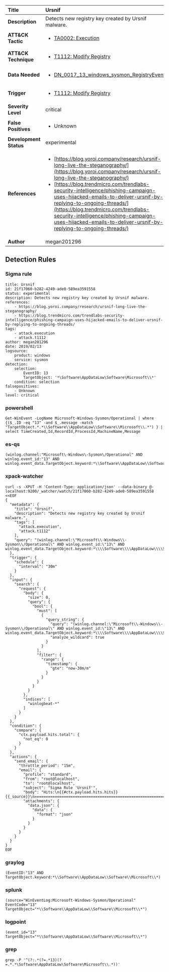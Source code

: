 | Title                    | Ursnif       |
|:-------------------------|:------------------|
| **Description**          | Detects new registry key created by Ursnif malware. |
| **ATT&amp;CK Tactic**    |  <ul><li>[TA0002: Execution](https://attack.mitre.org/tactics/TA0002)</li></ul>  |
| **ATT&amp;CK Technique** | <ul><li>[T1112: Modify Registry](https://attack.mitre.org/techniques/T1112)</li></ul>  |
| **Data Needed**          | <ul><li>[DN_0017_13_windows_sysmon_RegistryEvent](../Data_Needed/DN_0017_13_windows_sysmon_RegistryEvent.md)</li></ul>  |
| **Trigger**              | <ul><li>[T1112: Modify Registry](../Triggers/T1112.md)</li></ul>  |
| **Severity Level**       | critical |
| **False Positives**      | <ul><li>Unknown</li></ul>  |
| **Development Status**   | experimental |
| **References**           | <ul><li>[https://blog.yoroi.company/research/ursnif-long-live-the-steganography/](https://blog.yoroi.company/research/ursnif-long-live-the-steganography/)</li><li>[https://blog.trendmicro.com/trendlabs-security-intelligence/phishing-campaign-uses-hijacked-emails-to-deliver-ursnif-by-replying-to-ongoing-threads/](https://blog.trendmicro.com/trendlabs-security-intelligence/phishing-campaign-uses-hijacked-emails-to-deliver-ursnif-by-replying-to-ongoing-threads/)</li></ul>  |
| **Author**               | megan201296 |


## Detection Rules

### Sigma rule

```
title: Ursnif
id: 21f17060-b282-4249-ade0-589ea3591558
status: experimental
description: Detects new registry key created by Ursnif malware.
references:
    - https://blog.yoroi.company/research/ursnif-long-live-the-steganography/
    - https://blog.trendmicro.com/trendlabs-security-intelligence/phishing-campaign-uses-hijacked-emails-to-deliver-ursnif-by-replying-to-ongoing-threads/
tags:
    - attack.execution
    - attack.t1112
author: megan201296
date: 2019/02/13
logsource:
    product: windows
    service: sysmon
detection:
    selection:
        EventID: 13
        TargetObject: '*\Software\AppDataLow\Software\Microsoft\\*'
    condition: selection
falsepositives:
    - Unknown
level: critical

```





### powershell
    
```
Get-WinEvent -LogName Microsoft-Windows-Sysmon/Operational | where {($_.ID -eq "13" -and $_.message -match "TargetObject.*.*\\Software\\AppDataLow\\Software\\Microsoft\\.*") } | select TimeCreated,Id,RecordId,ProcessId,MachineName,Message
```


### es-qs
    
```
(winlog.channel:"Microsoft\-Windows\-Sysmon\/Operational" AND winlog.event_id:"13" AND winlog.event_data.TargetObject.keyword:*\\Software\\AppDataLow\\Software\\Microsoft\\*)
```


### xpack-watcher
    
```
curl -s -XPUT -H 'Content-Type: application/json' --data-binary @- localhost:9200/_watcher/watch/21f17060-b282-4249-ade0-589ea3591558 <<EOF
{
  "metadata": {
    "title": "Ursnif",
    "description": "Detects new registry key created by Ursnif malware.",
    "tags": [
      "attack.execution",
      "attack.t1112"
    ],
    "query": "(winlog.channel:\"Microsoft\\-Windows\\-Sysmon\\/Operational\" AND winlog.event_id:\"13\" AND winlog.event_data.TargetObject.keyword:*\\\\Software\\\\AppDataLow\\\\Software\\\\Microsoft\\\\*)"
  },
  "trigger": {
    "schedule": {
      "interval": "30m"
    }
  },
  "input": {
    "search": {
      "request": {
        "body": {
          "size": 0,
          "query": {
            "bool": {
              "must": [
                {
                  "query_string": {
                    "query": "(winlog.channel:\"Microsoft\\-Windows\\-Sysmon\\/Operational\" AND winlog.event_id:\"13\" AND winlog.event_data.TargetObject.keyword:*\\\\Software\\\\AppDataLow\\\\Software\\\\Microsoft\\\\*)",
                    "analyze_wildcard": true
                  }
                }
              ],
              "filter": {
                "range": {
                  "timestamp": {
                    "gte": "now-30m/m"
                  }
                }
              }
            }
          }
        },
        "indices": [
          "winlogbeat-*"
        ]
      }
    }
  },
  "condition": {
    "compare": {
      "ctx.payload.hits.total": {
        "not_eq": 0
      }
    }
  },
  "actions": {
    "send_email": {
      "throttle_period": "15m",
      "email": {
        "profile": "standard",
        "from": "root@localhost",
        "to": "root@localhost",
        "subject": "Sigma Rule 'Ursnif'",
        "body": "Hits:\n{{#ctx.payload.hits.hits}}{{_source}}\n================================================================================\n{{/ctx.payload.hits.hits}}",
        "attachments": {
          "data.json": {
            "data": {
              "format": "json"
            }
          }
        }
      }
    }
  }
}
EOF

```


### graylog
    
```
(EventID:"13" AND TargetObject.keyword:*\\Software\\AppDataLow\\Software\\Microsoft\\*)
```


### splunk
    
```
(source="WinEventLog:Microsoft-Windows-Sysmon/Operational" EventCode="13" TargetObject="*\\Software\\AppDataLow\\Software\\Microsoft\\*")
```


### logpoint
    
```
(event_id="13" TargetObject="*\\Software\\AppDataLow\\Software\\Microsoft\\*")
```


### grep
    
```
grep -P '^(?:.*(?=.*13)(?=.*.*\Software\AppDataLow\Software\Microsoft\\.*))'
```



